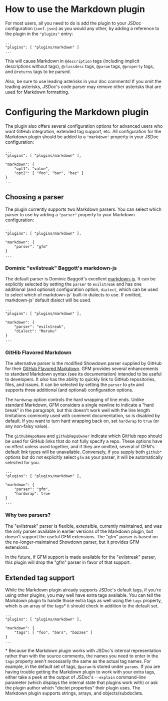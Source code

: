 # How to use the Markdown plugin

For most users, all you need to do is add the plugin to your JSDoc configuration (`conf.json`) as you would any other, by adding a reference to the plugin in the `"plugins"` entry:

    ...
    "plugins": [ "plugins/markdown" ]
    ...

This will cause Markdown in `@description` tags (including implicit descriptions without tags), `@classdesc` tags, `@param` tags, `@property` tags, and `@returns` tags to be parsed.

Also, be sure to use leading asterisks in your doc comments! If you omit the leading asterisks, JSDoc's code parser may remove other asterisks that are used for Markdown formatting.

# Configuring the Markdown plugin

The plugin also offers several configuration options for advanced users who want GitHub integration, extended tag support, etc. All configuration for the Markdown plugin should be added to a `"markdown"` property in your JSDoc configuration:

    ...
    "plugins": [ "plugins/markdown" ],

    "markdown": {
        "opt1": "value",
        "opt2": [ "foo", "bar", "baz" ]
    }
    ...

## Choosing a parser

The plugin currently supports two Markdown parsers.  You can select which parser to use by adding a `"parser"` property to your Markdown configuration:

    ...
    "plugins": [ "plugins/markdown" ],

    "markdown": {
        "parser": "gfm"
    }
    ...

### Dominic "evilstreak" Baggott's markdown-js

The default parser is Dominic Baggott's excellent [markdown-js](https://github.com/evilstreak/markdown-js). It can be explicitly selected by setting the `parser` to `evilstreak` and has one additional (and optional) configuration option, `dialect`, which can be used to select which of markdown-js' built-in dialects to use. If omitted, markdown-js' default dialect will be used.

    ...
    "plugins": [ "plugins/markdown" ],

    "markdown": {
        "parser": "evilstreak",
        "dialect": "Maruku"
    }
    ...

### GitHib Flavored Markdown

The alternative parser is the modified Showdown parser supplied by GitHub for their [GitHub Flavored Markdown](http://github.github.com/github-flavored-markdown/). GFM provides several enhancements to standard Markdown syntax (see its documentation) intended to be useful to developers.  It *also* has the ability to quickly link to GitHub repositories, files, and issues.  It can be selected by setting the `parser` to `gfm` and supports three additional (and optional) configuration options.

The `hardwrap` option controls the hard wrapping of line ends.  Unlike standard Markdown, GFM considers a single newline to indicate a "hard break" in the paragraph, but this doesn't work well with the line length limitations commonly used with comment documentation, so is disabled by default. If you want to turn hard wrapping back on, set `hardwrap` to `true` (or any non-falsy value).

The `githubRepoName` and `githubRepoOwner` indicate which GitHub repo should be used for GitHub links that do not fully specify a repo. These options have no effect unless used together, and if they are omitted, several of GFM's default link types will be unavailable. Conversely, if you supply both `github*` options but do not explicitly select `gfm` as your parser, it will be automatically selected for you.

    ...
    "plugins": [ "plugins/markdown" ],

    "markdown": {
        "parser": "gfm",
        "hardwrap": true
    }
    ...

### Why two parsers?

The "evilstreak" parser is flexible, extensible, currently maintained, and was the only parser available in earlier versions of the Markdown plugin, but doesn't support the useful GFM extensions. The "gfm" parser is based on the no-longer-maintained Showdown parser, but it provides GFM extensions.

In the future, if GFM support is made available for the "evilstreak" parser, this plugin will drop the "gfm" parser in favor of that support.

## Extended tag support

While the Markdown plugin already supports JSDoc's default tags, if you're using other plugins, you may well have extra tags available. You can tell the Markdown plugin to handle those extra tags as well using the `tags` property, which is an array of the tags* it should check in addition to the default set.

    ...
    "plugins": [ "plugins/markdown" ],

    "markdown": {
        "tags": [ "foo", "bars", "bazzes" ]
    }
    ...

\* Because the Markdown plugin works with JSDoc's internal representation rather than with the source comments, the names you need to enter in the `tags` property aren't necessarily the same as the actual tag names. For example, in the default set of tags, `@param` is stored under `params`. If you are having trouble getting the Markdown plugin to work with your extra tags, either take a peek at the output of JSDoc's `--explain` command-line parameter (which displays the internal state that plugins work with) or ask the plugin author which "doclet properties" their plugin uses. The Markdown plugin supports strings, arrays, and objects/subdoclets.
